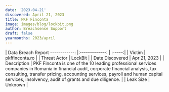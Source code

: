 ```yaml
---
date: '2023-04-21'
discovered: April 21, 2023
title: PKF Finconta
image: images/blog/lockbit.png
author: Breachsense Support
draft: false
yearmonths: 2023/april
---
```



| Data Breach Report
------------:     |:-------------:    | :-----:|
| Victim      | pkffinconta.ro      | 
| Threat Actor      | LockBit      | 
| Date Discovered      | Apr 21, 2023      | 
| Description      | PKF Finconta is one of the 10 leading professional services companies in Romania in financial audit, corporate financial analysis, tax consulting, transfer pricing, accounting services, payroll and human capital services, insolvency, audit of grants and due diligence.      | 
| Leak Size      | Unknown      | 

